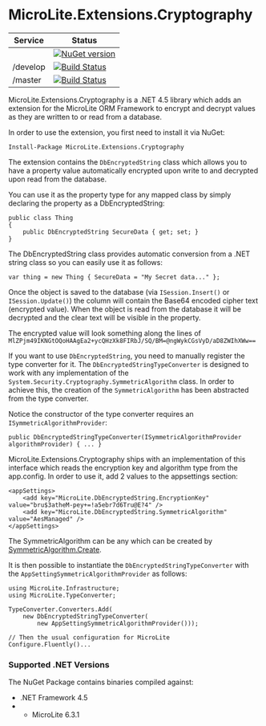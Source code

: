 MicroLite.Extensions.Cryptography
=================================

|Service|Status|
|-------|------|
||[![NuGet version](https://badge.fury.io/nu/MicroLite.Extensions.Cryptography.svg)](http://badge.fury.io/nu/MicroLite.Extensions.Cryptography)|
|/develop|[![Build Status](https://dev.azure.com/trevorpilley/MicroLite-ORM/_apis/build/status/MicroLite-ORM.MicroLite.Extensions.Cryptography?branchName=develop)](https://dev.azure.com/trevorpilley/MicroLite-ORM/_build/latest?definitionId=32&branchName=develop)|
|/master|[![Build Status](https://dev.azure.com/trevorpilley/MicroLite-ORM/_apis/build/status/MicroLite-ORM.MicroLite.Extensions.Cryptography?branchName=master)](https://dev.azure.com/trevorpilley/MicroLite-ORM/_build/latest?definitionId=32&branchName=master)|

MicroLite.Extensions.Cryptography is a .NET 4.5 library which adds an extension for the MicroLite ORM Framework to encrypt and decrypt values as they are written to or read from a database.

In order to use the extension, you first need to install it via NuGet:

    Install-Package MicroLite.Extensions.Cryptography

The extension contains the `DbEncryptedString` class which allows you to have a property value automatically encrypted upon write to and decrypted upon read from the database.

You can use it as the property type for any mapped class by simply declaring the property as a DbEncryptedString:

    public class Thing
    {
        public DbEncryptedString SecureData { get; set; }
    }

The DbEncryptedString class provides automatic conversion from a .NET string class so you can easily use it as follows:

    var thing = new Thing { SecureData = "My Secret data..." };

Once the object is saved to the database (via `ISession.Insert()` or `ISession.Update()`) the column will contain the Base64 encoded cipher text (encrypted value). When the object is read from the database it will be decrypted and the clear text will be visible in the property.

The encrypted value will look something along the lines of `MlZPjm49IKNGtOQoHAAgEa2+ycQHzXk8FIRbJ/SQ/BM=@ngWykCGsVyD/aD8ZWIhXWw==`

If you want to use `DbEncryptedString`, you need to manually register the type converter for it. The `DbEncryptedStringTypeConverter` is designed to work with any implementation of the `System.Security.Cryptography.SymmetricAlgorithm` class. In order to achieve this, the creation of the `SymmetricAlgorithm` has been abstracted from the type converter.

Notice the constructor of the type converter requires an `ISymmetricAlgorithmProvider`:

    public DbEncryptedStringTypeConverter(ISymmetricAlgorithmProvider algorithmProvider) { ... }

MicroLite.Extensions.Cryptography ships with an implementation of this interface which reads the encryption key and algorithm type from the app.config. In order to use it, add 2 values to the appsettings section:

    <appSettings>
        <add key="MicroLite.DbEncryptedString.EncryptionKey" value="bru$3atheM-pey+=!a5ebr7d6Tru@E?4" />
        <add key="MicroLite.DbEncryptedString.SymmetricAlgorithm" value="AesManaged" />
    </appSettings>

The SymmetricAlgorithm can be any which can be created by [SymmetricAlgorithm.Create](http://msdn.microsoft.com/en-us/library/k74a682y.aspx).

It is then possible to instantiate the `DbEncryptedStringTypeConverter` with the `AppSettingSymmetricAlgorithmProvider` as follows:

    using MicroLite.Infrastructure;
    using MicroLite.TypeConverter;

    TypeConverter.Converters.Add(
        new DbEncryptedStringTypeConverter(
            new AppSettingSymmetricAlgorithmProvider()));

    // Then the usual configuration for MicroLite
    Configure.Fluently()...

### Supported .NET Versions

The NuGet Package contains binaries compiled against:

* .NET Framework 4.5
* - MicroLite 6.3.1
